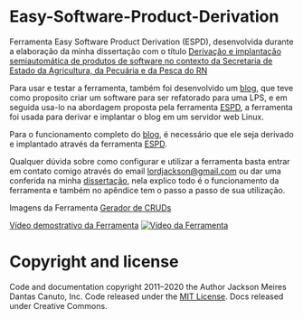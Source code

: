 # Easy-Software-Product-Derivation

Ferramenta Easy Software Product Derivation (ESPD), desenvolvida durante a elaboração da minha dissertação com o título [Derivação e implantação semiautomática de produtos de software no contexto da Secretaria de Estado da Agricultura, da Pecuária e da Pesca do RN](https://repositorio.ufrn.br/jspui/handle/123456789/26737)

Para usar e testar a ferramenta, também foi desenvolvido um [blog](https://github.com/lordjack/bloglps), que teve como proposito criar um software para ser refatorado para uma LPS, e em seguida usa-lo na abordagem proposta pela ferramenta [ESPD](https://github.com/lordjack/easy-software-product-derivation), a ferramenta foi usada para derivar e implantar o blog em um servidor web Linux.

Para o funcionamento completo do [blog](https://github.com/lordjack/bloglps), é necessário que ele seja derivado e implantado através da ferramenta [ESPD](https://github.com/lordjack/easy-software-product-derivation). 

Qualquer dúvida sobre como configurar e utilizar a ferramenta basta entrar em contato comigo através do email [lordjackson@gmail.com](mailto:lordjackson@gmail.com) ou dar uma conferida na minha [dissertação](https://repositorio.ufrn.br/jspui/handle/123456789/26737), nela explico todo é o funcionamento da ferramenta e também no apêndice tem o passo a passo de sua utilização.


Imagens da Ferramenta
[Gerador de CRUDs](#anchors-in-markdown)


[Vídeo demostrativo da Ferramenta](https://youtu.be/pDDkwNBcG5E)
[![Vídeo da Ferramenta](https://j.gifs.com/r8DryK.gif)](https://youtu.be/pDDkwNBcG5E)


# Copyright and license

Code and documentation copyright 2011–2020 the Author Jackson Meires Dantas Canuto, Inc. Code released under the [MIT License](https://github.com/lordjack/easy-software-product-derivation/blob/master/LICENSE). Docs released under Creative Commons.
